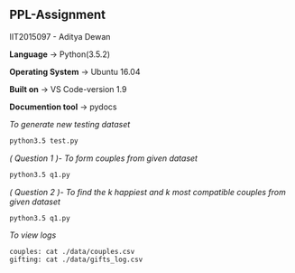 ## PPL-Assignment

IIT2015097 - Aditya Dewan


**Language** -> Python(3.5.2)

**Operating System** -> Ubuntu 16.04

**Built on** -> VS Code-version 1.9

**Documention tool** -> pydocs

*To generate new testing dataset*
```sh
python3.5 test.py 
```
_( Question 1 )- To form couples from given dataset_
```sh
python3.5 q1.py 
```
_( Question 2 )- To find the k happiest and k most compatible couples from given dataset_
```sh
python3.5 q1.py 
```
_To view logs_
```
couples: cat ./data/couples.csv
gifting: cat ./data/gifts_log.csv
```
